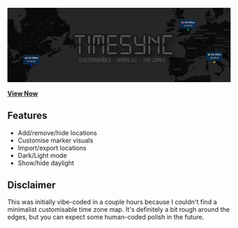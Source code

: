 ![TimeSync Logo](title.png)

[**View Now**](https://mattravenhall.github.io/TimeSync/)

## Features
- Add/remove/hide locations
- Customise marker visuals
- Import/export locations
- Dark/Light mode
- Show/hide daylight

## Disclaimer
This was initially vibe-coded in a couple hours because I couldn't find a minimalist customisable time zone map.
It's definitely a bit rough around the edges, but you can expect some human-coded polish in the future.
